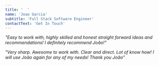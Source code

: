 ```yaml
---
title: '  '
name: 'Joao Garcia'
subtitle: 'Full Stack Software Engineer'
contactText: 'Get In Touch'
---
```


_"Easy to work with, highly skilled and honest straight forward ideas and recommendations! I definitely recommend João!"_

_"Very sharp. Awesome to work with. Clear and direct. Lot of know how! I will use João again for any of my needs! Thank you João"_
